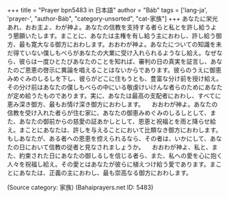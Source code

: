 +++
title = "Prayer bpn5483 in 日本語"
author = "Báb"
tags = ['lang-ja', 'prayer-', "author-Báb", "category-unsorted", "cat-家族"]
+++
あなたに栄光あれ、おお主よ、わが神よ。あなたの信教を支持する者らと私とを許し給うよう懇願いたします。まことに、あなたは主権を有し給う主におわし、許し給う御方、最も寛大なる御方におわします。おおわが神よ。あなたについての知識を未だ得ていない僕しもべらがあなたの大業に受け入れられるようなし給え。なぜなら、彼らは一度ひとたびあなたのことを知れば、審判の日の真実を証言し、あなたのご恩恵の啓示に異論を唱えることはないからであります。彼らのうえに御恵みめぐみのしるしを下し、彼らがどこに住もうとも、豊富な分け前を授け給え。その分け前はあなたの僕しもべらの中にいる敬虔けいけんな者らのためにあなたが定め給うたものであります。実に、あなたは最高の支配者におわし、すべてに恵み深き御方、最もお情け深き御方におわします。
　おおわが神よ。あなたの信教を受け入れた者らが住む家に、あなたの御恵みめぐみのしるしとして、また、あなたの御前からの慈愛の証あかしとして、恩恵と祝福とを雨と降らせ給え。まことにあなたは、許しを与えることにおいて比類なき御方におわします。もしあなたが、ある者への恩恵を控えられるなら、その者は、いかにして、あなたの日において信教の従者と見なされましょうか。
　おおわが神よ、私と、また、約束された日にあなたの御しるしを信じる者ら、また、私への愛を心に抱く人々を祝福し給え。その愛とはあなたが彼らに植えつけ給う愛であります。まことにあなたは、正義の主におわし、最も崇高なる御方におわします。

(Source category: 家族)
(Bahaiprayers.net ID: 5483)
